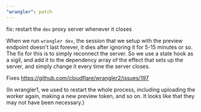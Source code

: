 ```yaml
---
"wrangler": patch
---
```


fix: restart the `dev` proxy server whenever it closes

When we run `wrangler dev`, the session that we setup with the preview endpoint doesn't last forever, it dies after ignoring it for 5-15 minutes or so. The fix for this is to simply reconnect the server. So we use a state hook as a sigil, and add it to the dependency array of the effect that sets up the server, and simply change it every time the server closes.

Fixes https://github.com/cloudflare/wrangler2/issues/197

(In wrangler1, we used to restart the whole process, including uploading the worker again, making a new preview token, and so on. It looks like that they may not have been necessary.)
